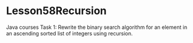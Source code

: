 # Lesson58Recursion
Java courses
Task 1:
Rewrite the binary search algorithm for an element in an ascending sorted list of integers using recursion.
